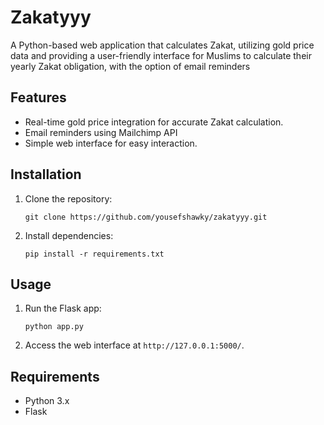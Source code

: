 Zakatyyy
========

A Python-based web application that calculates Zakat, utilizing gold price data and providing a user-friendly interface for Muslims to calculate their yearly Zakat obligation, with the option of email reminders

Features
--------

*   Real-time gold price integration for accurate Zakat calculation.
*   Email reminders using Mailchimp API
*   Simple web interface for easy interaction.

Installation
------------

1.  Clone the repository:
    
        git clone https://github.com/yousefshawky/zakatyyy.git
    
2.  Install dependencies:
    
        pip install -r requirements.txt
    

Usage
-----

1.  Run the Flask app:
    
        python app.py
    
2.  Access the web interface at `http://127.0.0.1:5000/`.

Requirements
------------

*   Python 3.x
*   Flask
